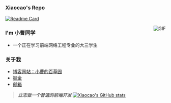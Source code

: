 ### Xiaocao's Repo
[![Readme Card](https://github-readme-stats.vercel.app/api/pin/?username=xiaocao12306&repo=github-readme-stats)](https://github.com/xiaocao12306/github-readme-stats)
<!---
xiaocao12306/xiaocao12306 is a ✨ special ✨ repository because its `README.md` (this file) appears on your GitHub profile.
You can click the Preview link to take a look at your changes.
--->
<img align="right" alt="GIF" src="https://pic-xiaocao123-1304191709.cos.ap-guangzhou.myqcloud.com/GitHub.jpg" />

### I'm 小曹同学

- 一个正在学习前端网络工程专业的大三学生
### 关于我
- [博客网站：小曹的百草园](https://www.xiaocao.cloud)
- [掘金](https://juejin.cn/user/3342149723885038)
- [邮箱](3027478654@qq.com)

> ***立志做一个普通的前端开发***
[![Xiaocao's GitHub stats](https://github-readme-stats.vercel.app/api?username=xiaocao12306&show_icons=true)](https://github.com/xiaocao12306/github-readme-stats)
